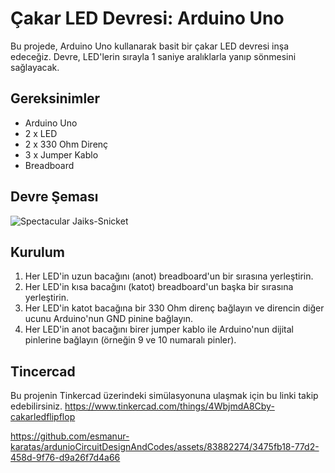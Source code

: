 # Çakar LED Devresi: Arduino Uno

Bu projede, Arduino Uno kullanarak basit bir çakar LED devresi inşa edeceğiz. Devre, LED'lerin sırayla 1 saniye aralıklarla yanıp sönmesini sağlayacak.

## Gereksinimler

- Arduino Uno
- 2 x LED
- 2 x 330 Ohm Direnç
- 3 x Jumper Kablo
- Breadboard

## Devre Şeması

![Spectacular Jaiks-Snicket](https://github.com/esmanur-karatas/ardunioCircuitDesignAndCodes/assets/83882274/6d3e5e1c-67df-4f65-a872-33fa67adbd1b)


## Kurulum

1. Her LED'in uzun bacağını (anot) breadboard'un bir sırasına yerleştirin.
2. Her LED'in kısa bacağını (katot) breadboard'un başka bir sırasına yerleştirin.
3. Her LED'in katot bacağına bir 330 Ohm direnç bağlayın ve direncin diğer ucunu Arduino'nun GND pinine bağlayın.
4. Her LED'in anot bacağını birer jumper kablo ile Arduino'nun dijital pinlerine bağlayın (örneğin 9 ve 10 numaralı pinler).

## Tincercad
Bu projenin Tinkercad üzerindeki simülasyonuna ulaşmak için bu linki takip edebilirsiniz.
https://www.tinkercad.com/things/4WbjmdA8Cby-cakarledflipflop


https://github.com/esmanur-karatas/ardunioCircuitDesignAndCodes/assets/83882274/3475fb18-77d2-458d-9f76-d9a26f7d4a66

